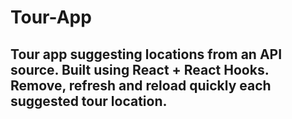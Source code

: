 # Tour-App
## Tour app suggesting locations from an API source. Built using React + React Hooks. Remove, refresh and reload quickly each suggested tour location.
